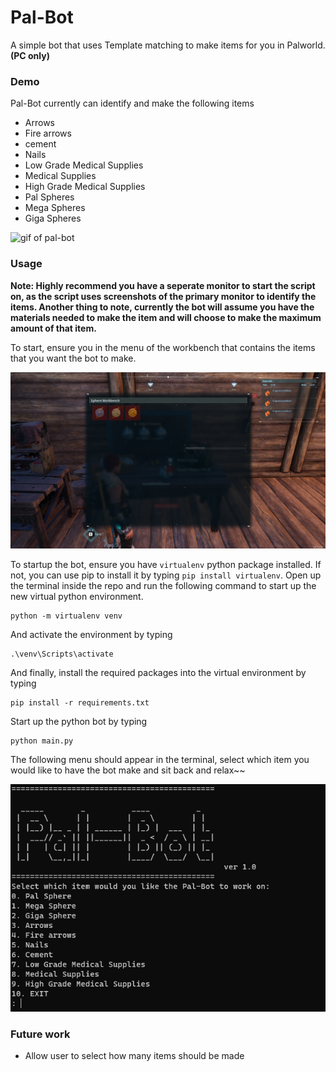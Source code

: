 # Pal-Bot
A simple bot that uses Template matching to make items for you in Palworld. **(PC only)** 

### Demo
Pal-Bot currently can identify and make the following items
 - Arrows 
 - Fire arrows
 - cement
 - Nails
 - Low Grade Medical Supplies
 - Medical Supplies
 - High Grade Medical Supplies
 - Pal Spheres
 - Mega Spheres
 - Giga Spheres

![gif of pal-bot](./demo_images/demo.gif)

### Usage
**Note: Highly recommend you have a seperate monitor to start the script on, as the script uses screenshots of the primary monitor to identify the items. Another thing to note, currently the bot will assume you have the materials needed to make the item and will choose to make the maximum amount of that item.**

To start, ensure you in the menu of the workbench that contains the items that you want the bot to make. 

![](./demo_images/workbench_menu.png)

To startup the bot, ensure you have `virtualenv` python package installed. If not, you can use pip to install it by typing `pip install virtualenv`. Open up the terminal inside the repo and run the following command to start up the new virtual python environment. 

```
python -m virtualenv venv
```
And activate the environment by typing
```
.\venv\Scripts\activate
```
And finally, install the required packages into the virtual environment by typing
```
pip install -r requirements.txt
```

Start up the python bot by typing
```
python main.py
```

The following menu should appear in the terminal, select which item you would like to have the bot make and sit back and relax~~

![](./demo_images/terminal_menu.png)

### Future work

 - Allow user to select how many items should be made 
